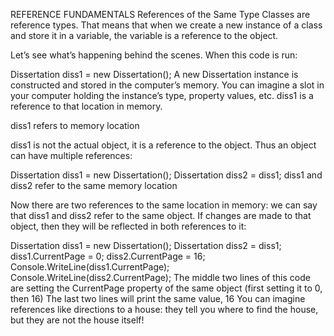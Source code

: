 REFERENCE FUNDAMENTALS
References of the Same Type
Classes are reference types. That means that when we create a new instance of a class and store it in a variable, the variable is a reference to the object.

Let’s see what’s happening behind the scenes. When this code is run:

Dissertation diss1 = new Dissertation();
A new Dissertation instance is constructed and stored in the computer’s memory. You can imagine a slot in your computer holding the instance’s type, property values, etc. diss1 is a reference to that location in memory.

diss1 refers to memory location

diss1 is not the actual object, it is a reference to the object. Thus an object can have multiple references:

Dissertation diss1 = new Dissertation();
Dissertation diss2 = diss1;
diss1 and diss2 refer to the same memory location

Now there are two references to the same location in memory: we can say that diss1 and diss2 refer to the same object. If changes are made to that object, then they will be reflected in both references to it:

Dissertation diss1 = new Dissertation();
Dissertation diss2 = diss1;
diss1.CurrentPage = 0;
diss2.CurrentPage = 16;
Console.WriteLine(diss1.CurrentPage);
Console.WriteLine(diss2.CurrentPage);
The middle two lines of this code are setting the CurrentPage property of the same object (first setting it to 0, then 16)
The last two lines will print the same value, 16
You can imagine references like directions to a house: they tell you where to find the house, but they are not the house itself!
